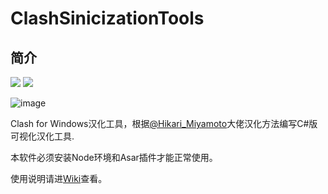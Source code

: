 # ClashSinicizationTools

## 简介

[![](https://img.shields.io/badge/Telegram-公告板-blue)](https://t.me/ClashR_for_Windows_Channel)
[![](https://img.shields.io/badge/Telegram-交流群-purple)](https://t.me/ClashR_For_Windows)

![image](https://user-images.githubusercontent.com/49801599/137715022-44befe66-5b38-44f8-9310-ae1c61caddec.png)

Clash for Windows汉化工具，根据[@Hikari_Miyamoto](https://t.me/Hikari_Miyamoto)大佬汉化方法编写C#版可视化汉化工具.

本软件必须安装Node环境和Asar插件才能正常使用。

使用说明请进[Wiki](https://github.com/BoyceLig/ClashSinicizationTools/wiki)查看。
